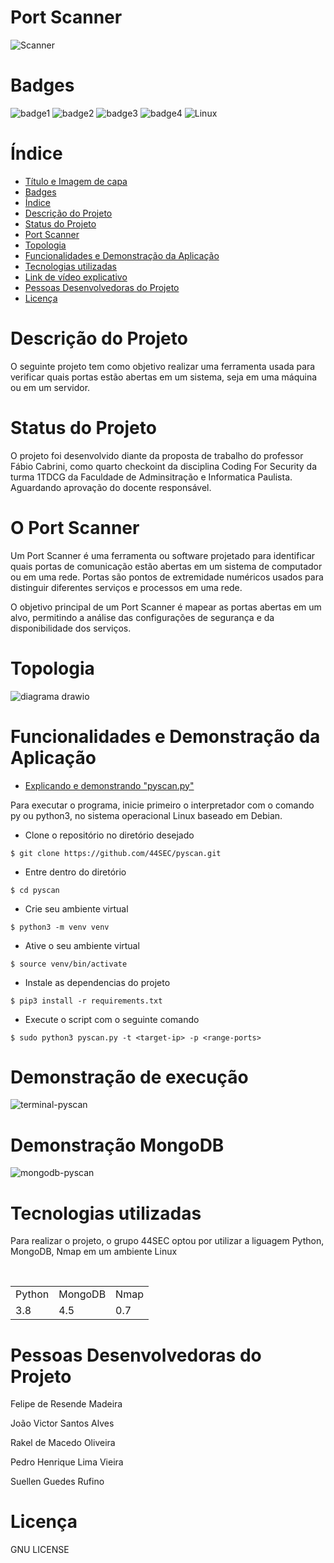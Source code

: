 # Port Scanner


![Scanner](https://github.com/44SEC/pyscan/assets/129625591/46ea0ea6-a17e-4c9d-9bf7-d42d2bcd5cfe.png)

# Badges
![badge1](https://img.shields.io/badge/python-3.11-blue) ![badge2](https://img.shields.io/badge/status-aguardando%20revis%C3%A3o-yellow) ![badge3](https://img.shields.io/badge/gitstars-4-blue) ![badge4](https://img.shields.io/badge/testado%20por-44Sec-green) ![Linux](https://img.shields.io/badge/Linux-FCC624?style=for-the-badge&logo=linux&logoColor=black)

# Índice 

* [Título e Imagem de capa](#título-e-imagem-de-capa)
* [Badges](#badges)
* [Índice](#índice)
* [Descrição do Projeto](#descrição-do-projeto)
* [Status do Projeto](#status-do-projeto)
* [Port Scanner](#port-scanner)
* [Topologia](#topologia)
* [Funcionalidades e Demonstração da Aplicação](#funcionalidades-e-demonstração-da-aplicação)
* [Tecnologias utilizadas](#tecnologias-utilizadas)
* [Link de vídeo explicativo](https://)
* [Pessoas Desenvolvedoras do Projeto](#pessoas-desenvolvedoras-do-projeto)
* [Licença](#licença)


# Descrição do Projeto

O seguinte projeto tem como objetivo realizar uma ferramenta usada para verificar quais portas estão abertas em um sistema, seja em uma máquina ou em um servidor. 

# Status do Projeto

O projeto foi desenvolvido diante da proposta de trabalho do professor Fábio Cabrini, como quarto checkoint da disciplina Coding For Security da turma 1TDCG da Faculdade de Adminsitração e Informatica Paulista. Aguardando aprovação do docente responsável.


# O Port Scanner

Um Port Scanner é uma ferramenta ou software projetado para identificar quais portas de comunicação estão abertas em um sistema de computador ou em uma rede. Portas são pontos de extremidade numéricos usados ​​para distinguir diferentes serviços e processos em uma rede.

O objetivo principal de um Port Scanner é mapear as portas abertas em um alvo, permitindo a análise das configurações de segurança e da disponibilidade dos serviços. 

# Topologia

![diagrama drawio](https://github.com/44SEC/pyscan/assets/129625591/3e331648-28ac-4b35-b186-413f51347dd5)

# Funcionalidades e Demonstração da Aplicação

* [Explicando e demonstrando "pyscan.py"](https://youtu.be/SfpW_mEFfuE)

Para executar o programa, inicie primeiro o interpretador com o comando py ou python3, no sistema operacional Linux baseado em Debian.

* Clone o repositório no diretório desejado

```
$ git clone https://github.com/44SEC/pyscan.git
```

* Entre dentro do diretório
```
$ cd pyscan
```

* Crie seu ambiente virtual
```
$ python3 -m venv venv
```

* Ative o seu ambiente virtual
```
$ source venv/bin/activate
```

* Instale as dependencias do projeto
```
$ pip3 install -r requirements.txt
```

* Execute o script com o seguinte comando

```
$ sudo python3 pyscan.py -t <target-ip> -p <range-ports>
```

# Demonstração de execução
![terminal-pyscan](https://github.com/44SEC/pyscan/assets/78339857/9f2f46f3-b400-474f-93e5-4564a15a9d23)

# Demonstração MongoDB
![mongodb-pyscan](https://github.com/44SEC/pyscan/assets/78339857/0338c916-493a-4fde-8a76-46e87d421d60)

# Tecnologias utilizadas

Para realizar o projeto, o grupo 44SEC optou por utilizar a liguagem Python, MongoDB, Nmap em um ambiente Linux

<table>
  <tr>
    <td>Python</td>
    <td>MongoDB</td>
    <td>Nmap</td>
  </tr>
  <tr>
    <td>3.8</td>
    <td>4.5</td>
    <td>0.7</td>
  </tr>
</table>

# Pessoas Desenvolvedoras do Projeto

Felipe de Resende Madeira 

João Victor Santos Alves 

Rakel de Macedo Oliveira 

Pedro Henrique Lima Vieira 

Suellen Guedes Rufino 

# Licença

GNU LICENSE





